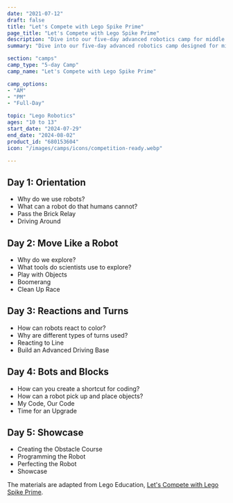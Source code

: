 ```yaml
---
date: "2021-07-12"
draft: false
title: "Let's Compete with Lego Spike Prime"
page_title: "Let's Compete with Lego Spike Prime"
description: "Dive into our five-day advanced robotics camp for middle schoolers, enhancing STEM learning and 21st-century skills through collaborative, real-world challenges"
summary: "Dive into our five-day advanced robotics camp designed for middle school students. This hands-on program enhances STEM learning, promoting critical 21st-century skills through daily challenges and collaborative projects. Students will tackle real-world problems, creating innovative solutions and pitching them to stakeholders. Prepare for a transformative learning experience that combines teamwork, engineering, and programming in an engaging environment.<br>The camp is recommended to students with little or no experience with Lego Spike Prime."

section: "camps"
camp_type: "5-day Camp"
camp_name: "Let's Compete with Lego Spike Prime"

camp_options: 
- "AM"
- "PM"
- "Full-Day"

topic: "Lego Robotics"
ages: "10 to 13"
start_date: "2024-07-29" 
end_date: "2024-08-02"
product_id: "680153604"
icon: "/images/camps/icons/competition-ready.webp"

---
```


<div class=container>
    <div class="day">
        <h2>Day 1: Orientation</h2>
        <ul>
            <li>Why do we use robots?</li>
            <li>What can a robot do that humans cannot?</li>
            <li>Pass the Brick Relay</li>
            <li>Driving Around</li>
        </ul>
    </div>
    <div class="day">
        <h2>Day 2: Move Like a Robot</h2>
        <ul>
            <li>Why do we explore?</li>
            <li>What tools do scientists use to explore?</li>
            <li>Play with Objects</li>
            <li>Boomerang</li>
            <li>Clean Up Race</li>
        </ul>
    </div>
    <div class="day">
        <h2>Day 3: Reactions and Turns</h2>
        <ul>
            <li>How can robots react to color?</li>
            <li>Why are different types of turns used?</li>
            <li>Reacting to Line</li>
            <li>Build an Advanced Driving Base</li>
        </ul>
    </div>
    <div class="day">
        <h2>Day 4: Bots and Blocks</h2>
        <ul>
            <li>How can you create a shortcut for coding?</li>
            <li>How can a robot pick up and place objects?</li>
            <li>My Code, Our Code</li>
            <li>Time for an Upgrade</li>
        </ul>
    </div>
    <div class="day">
        <h2>Day 5: Showcase</h2>
        <ul>
            <li>Creating the Obstacle Course</li>
            <li>Programming the Robot</li>
            <li>Perfecting the Robot</li>
            <li>Showcase</li>
        </ul>
    </div>
</div>

<div class="container">
The materials are adapted from Lego Education, <a href="https://assets.education.lego.com/v3/assets/blt293eea581807678a/blt06538c349bfd32f1/637348fca32209106e8b1352/SPIKE_Prime_Lets_Compete_Adv_2022.pdf?locale=en-us">Let's Compete with Lego Spike Prime</a>.
</div>